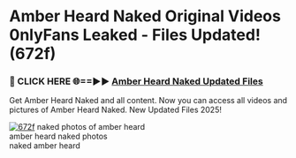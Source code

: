 # Amber Heard Naked Original Videos 0nlyFans Leaked - Files Updated! (672f)

<h3>🔴 CLICK HERE 🌐==►► <a href="https://tinyurl.com/yckcrads" rel="nofollow">Amber Heard Naked Updated Files</a></h3>

Get Amber Heard Naked and all content. Now you can access all videos and pictures of Amber Heard Naked. New Updated Files 2025!

[![672f](https://i.imgur.com/hpKpOFt.gif)](https://tinyurl.com/yckcrads)
naked photos of amber heard<br>
amber heard naked photos<br>
naked amber heard